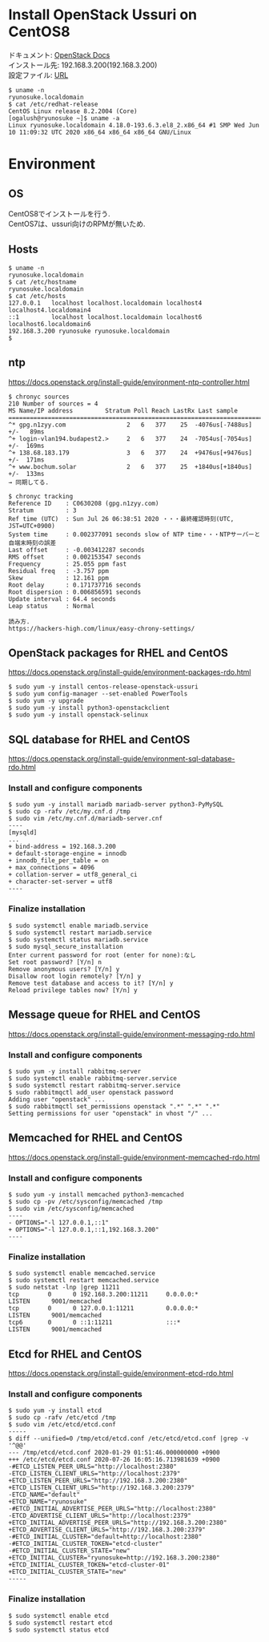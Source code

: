 # Install OpenStack Ussuri on CentOS8
ドキュメント: [OpenStack Docs](https://docs.openstack.org/install-guide/)  
インストール先: 192.168.3.200(192.168.3.200)  
設定ファイル: [URL](URL)
```
$ uname -n
ryunosuke.localdomain
$ cat /etc/redhat-release 
CentOS Linux release 8.2.2004 (Core) 
[ogalush@ryunosuke ~]$ uname -a
Linux ryunosuke.localdomain 4.18.0-193.6.3.el8_2.x86_64 #1 SMP Wed Jun 10 11:09:32 UTC 2020 x86_64 x86_64 x86_64 GNU/Linux
```
# Environment
## OS
CentOS8でインストールを行う.  
CentOS7は、ussuri向けのRPMが無いため.
## Hosts
```
$ uname -n
ryunosuke.localdomain
$ cat /etc/hostname 
ryunosuke.localdomain
$ cat /etc/hosts
127.0.0.1   localhost localhost.localdomain localhost4 localhost4.localdomain4
::1         localhost localhost.localdomain localhost6 localhost6.localdomain6
192.168.3.200 ryunosuke ryunosuke.localdomain
$
```
## ntp
https://docs.openstack.org/install-guide/environment-ntp-controller.html
```
$ chronyc sources
210 Number of sources = 4
MS Name/IP address         Stratum Poll Reach LastRx Last sample               
===============================================================================
^* gpg.n1zyy.com                 2   6   377    25  -4076us[-7488us] +/-   89ms
^+ login-vlan194.budapest2.>     2   6   377    24  -7054us[-7054us] +/-  169ms
^+ 138.68.183.179                3   6   377    24  +9476us[+9476us] +/-  171ms
^+ www.bochum.solar              2   6   377    25  +1840us[+1840us] +/-  133ms
→ 同期してる.

$ chronyc tracking
Reference ID    : C0630208 (gpg.n1zyy.com)
Stratum         : 3
Ref time (UTC)  : Sun Jul 26 06:38:51 2020 ・・・最終確認時刻(UTC, JST=UTC+0900)
System time     : 0.002377091 seconds slow of NTP time・・・NTPサーバーと自端末時刻の誤差
Last offset     : -0.003412287 seconds
RMS offset      : 0.002153547 seconds
Frequency       : 25.055 ppm fast
Residual freq   : -3.757 ppm
Skew            : 12.161 ppm
Root delay      : 0.171737716 seconds
Root dispersion : 0.006856591 seconds
Update interval : 64.4 seconds
Leap status     : Normal

読み方.
https://hackers-high.com/linux/easy-chrony-settings/
```

## OpenStack packages for RHEL and CentOS
https://docs.openstack.org/install-guide/environment-packages-rdo.html
```
$ sudo yum -y install centos-release-openstack-ussuri
$ sudo yum config-manager --set-enabled PowerTools
$ sudo yum -y upgrade
$ sudo yum -y install python3-openstackclient
$ sudo yum -y install openstack-selinux
```

## SQL database for RHEL and CentOS
https://docs.openstack.org/install-guide/environment-sql-database-rdo.html
### Install and configure components
```
$ sudo yum -y install mariadb mariadb-server python3-PyMySQL
$ sudo cp -rafv /etc/my.cnf.d /tmp
$ sudo vim /etc/my.cnf.d/mariadb-server.cnf
----
[mysqld]
...
+ bind-address = 192.168.3.200
+ default-storage-engine = innodb
+ innodb_file_per_table = on
+ max_connections = 4096
+ collation-server = utf8_general_ci
+ character-set-server = utf8
----
```
### Finalize installation
```
$ sudo systemctl enable mariadb.service
$ sudo systemctl restart mariadb.service
$ sudo systemctl status mariadb.service
$ sudo mysql_secure_installation
Enter current password for root (enter for none):なし
Set root password? [Y/n] n
Remove anonymous users? [Y/n] y
Disallow root login remotely? [Y/n] y
Remove test database and access to it? [Y/n] y
Reload privilege tables now? [Y/n] y
```

## Message queue for RHEL and CentOS
https://docs.openstack.org/install-guide/environment-messaging-rdo.html
### Install and configure components
```
$ sudo yum -y install rabbitmq-server
$ sudo systemctl enable rabbitmq-server.service
$ sudo systemctl restart rabbitmq-server.service
$ sudo rabbitmqctl add_user openstack password
Adding user "openstack" ...
$ sudo rabbitmqctl set_permissions openstack ".*" ".*" ".*"
Setting permissions for user "openstack" in vhost "/" ...
```

## Memcached for RHEL and CentOS
https://docs.openstack.org/install-guide/environment-memcached-rdo.html
### Install and configure components
```
$ sudo yum -y install memcached python3-memcached
$ sudo cp -pv /etc/sysconfig/memcached /tmp
$ sudo vim /etc/sysconfig/memcached
----
- OPTIONS="-l 127.0.0.1,::1"
+ OPTIONS="-l 127.0.0.1,::1,192.168.3.200"
----
```
### Finalize installation
```
$ sudo systemctl enable memcached.service
$ sudo systemctl restart memcached.service
$ sudo netstat -lnp |grep 11211
tcp        0      0 192.168.3.200:11211     0.0.0.0:*               LISTEN      9001/memcached      
tcp        0      0 127.0.0.1:11211         0.0.0.0:*               LISTEN      9001/memcached      
tcp6       0      0 ::1:11211               :::*                    LISTEN      9001/memcached    
```

## Etcd for RHEL and CentOS
https://docs.openstack.org/install-guide/environment-etcd-rdo.html
### Install and configure components
```
$ sudo yum -y install etcd
$ sudo cp -rafv /etc/etcd /tmp
$ sudo vim /etc/etcd/etcd.conf
-----
$ diff --unified=0 /tmp/etcd/etcd.conf /etc/etcd/etcd.conf |grep -v '^@@'
--- /tmp/etcd/etcd.conf 2020-01-29 01:51:46.000000000 +0900
+++ /etc/etcd/etcd.conf 2020-07-26 16:05:16.713981639 +0900
-#ETCD_LISTEN_PEER_URLS="http://localhost:2380"
-ETCD_LISTEN_CLIENT_URLS="http://localhost:2379"
+ETCD_LISTEN_PEER_URLS="http://192.168.3.200:2380"
+ETCD_LISTEN_CLIENT_URLS="http://192.168.3.200:2379"
-ETCD_NAME="default"
+ETCD_NAME="ryunosuke"
-#ETCD_INITIAL_ADVERTISE_PEER_URLS="http://localhost:2380"
-ETCD_ADVERTISE_CLIENT_URLS="http://localhost:2379"
+ETCD_INITIAL_ADVERTISE_PEER_URLS="http://192.168.3.200:2380"
+ETCD_ADVERTISE_CLIENT_URLS="http://192.168.3.200:2379"
-#ETCD_INITIAL_CLUSTER="default=http://localhost:2380"
-#ETCD_INITIAL_CLUSTER_TOKEN="etcd-cluster"
-#ETCD_INITIAL_CLUSTER_STATE="new"
+ETCD_INITIAL_CLUSTER="ryunosuke=http://192.168.3.200:2380"
+ETCD_INITIAL_CLUSTER_TOKEN="etcd-cluster-01"
+ETCD_INITIAL_CLUSTER_STATE="new"
-----
```
### Finalize installation
```
$ sudo systemctl enable etcd
$ sudo systemctl restart etcd
$ sudo systemctl status etcd
```
